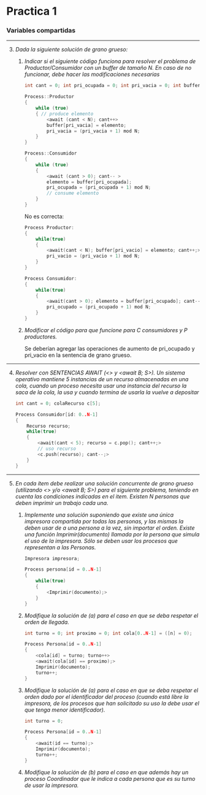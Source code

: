 # Practica 1

### Variables compartidas

---

3. _Dada la siguiente solución de grano grueso:_

   1. _Indicar si el siguiente código funciona para resolver el problema de Productor/Consumidor con un buffer de tamaño N. En caso de no funcionar, debe hacer las modificaciones necesarias_

        ```c
        int cant = 0; int pri_ocupada = 0; int pri_vacia = 0; int buffer[N];
    
        Process::Productor
        { 
            while (true)
            { // produce elemento
                <await (cant < N); cant++>
                buffer[pri_vacia] = elemento;
                pri_vacia = (pri_vacia + 1) mod N;
            }
        }

        Process::Consumidor
        { 
            while (true)
            { 
                <await (cant > 0); cant-- >
                elemento = buffer[pri_ocupada];
                pri_ocupada = (pri_ocupada + 1) mod N;
                // consume elemento
            }
        }

        ```

        No es correcta:

        ```c
        Process Productor:
        {
            while(true)
            {
                <await(cant < N); buffer[pri_vacio] = elemento; cant++;>
                pri_vacio = (pri_vacio + 1) mod N;
            }
        }

        Process Consumidor:
        {
            while(true)
            {
                <await(cant > 0); elemento = buffer[pri_ocupado]; cant--;>
                pri_ocupado = (pri_ocupado + 1) mod N;
            }
        }   
        ```

    2. _Modificar el código para que funcione para C consumidores y P productores._
    
        Se deberían agregar las operaciones de aumento de pri\_ocupado y pri\_vacio en la sentencia de grano grueso.

---

4. _Resolver con SENTENCIAS AWAIT (<> y <await B; S>). Un sistema operativo mantiene 5 instancias de un recurso almacenadas en una cola, cuando un proceso necesita usar una instancia del recurso la saca de la cola, la usa y cuando termina de usarla la vuelve a depositar_

    ```c
    int cant = 0; colaRecurso c[5];
    
    Process Consumidor[id: 0..N-1]
    {
        Recurso recurso;
        while(true)
        {
            <await(cant < 5); recurso = c.pop(); cant++;>
            // uso recurso
            <c.push(recurso); cant--;>
        }
    }
    ```

---

5. _En cada ítem debe realizar una solución concurrente de grano grueso (utilizando <> y/o <await B; S>) para el siguiente problema, teniendo en cuenta las condiciones indicadas en el item. Existen N personas que deben imprimir un trabajo cada una._

    1. _Implemente una solución suponiendo que existe una única impresora compartida por todas las personas, y las mismas la deben usar de a una persona a la vez, sin importar el orden. Existe una función Imprimir(documento) llamada por la persona que simula el uso de la impresora. Sólo se deben usar los procesos que representan a las Personas._

        ```c
        Impresora impresora;
        
        Process persona[id = 0..N-1]
        {
            while(true)
            {
                <Imprimir(documento);>
            }
        }
        ```

    2. _Modifique la solución de (a) para el caso en que se deba respetar el orden de llegada._

        ```c
        int turno = 0; int proximo = 0; int cola[0..N-1] = ([n] = 0);

        Process Persona[id = 0..N-1]
        {
            <cola[id] = turno; turno++>
            <await(cola[id] == proximo);>
            Imprimir(documento);
            turno++;
        }
        ```

    3. _Modifique la solución de (a) para el caso en que se deba respetar el orden dado por el identificador del proceso (cuando está libre la impresora, de los procesos que han solicitado su uso la debe usar el que tenga menor identificador)._

        ```c
        int turno = 0;

        Process Persona[id = 0..N-1]
        {
            <await(id == turno);>
            Imprimir(documento);
            turno++;
        }
        ```

    4. _Modifique la solución de (b) para el caso en que además hay un proceso Coordinador que le indica a cada persona que es su turno de usar la impresora._
